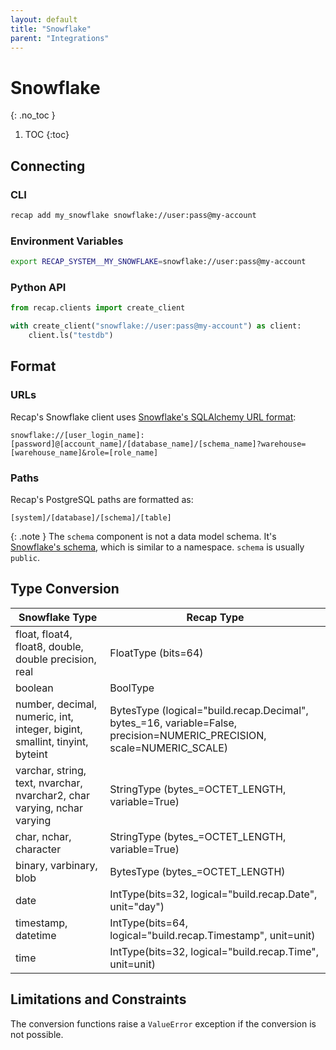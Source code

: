 ```yaml
---
layout: default
title: "Snowflake"
parent: "Integrations"
---
```


# Snowflake
{: .no_toc }

1. TOC
{:toc}

## Connecting

### CLI

```bash
recap add my_snowflake snowflake://user:pass@my-account
```

### Environment Variables

```bash
export RECAP_SYSTEM__MY_SNOWFLAKE=snowflake://user:pass@my-account
```

### Python API

```python
from recap.clients import create_client

with create_client("snowflake://user:pass@my-account") as client:
    client.ls("testdb")
```

## Format

### URLs

Recap's Snowflake client uses [Snowflake's SQLAlchemy URL format](https://github.com/snowflakedb/snowflake-sqlalchemy#connection-parameters):

```
snowflake://[user_login_name]:[password]@[account_name]/[database_name]/[schema_name]?warehouse=[warehouse_name]&role=[role_name]
```

### Paths

Recap's PostgreSQL paths are formatted as:

```
[system]/[database]/[schema]/[table]
```

{: .note }
The `schema` component is not a data model schema. It's [Snowflake's schema](https://docs.snowflake.com/en/sql-reference/ddl-database), which is similar to a namespace. `schema` is usually `public`.

## Type Conversion

| Snowflake Type | Recap Type |
|-----------------|------------------------------------|
| float, float4, float8, double, double precision, real | FloatType (bits=64) |
| boolean | BoolType |
| number, decimal, numeric, int, integer, bigint, smallint, tinyint, byteint | BytesType (logical="build.recap.Decimal", bytes_=16, variable=False, precision=NUMERIC_PRECISION, scale=NUMERIC_SCALE) |
| varchar, string, text, nvarchar, nvarchar2, char varying, nchar varying | StringType (bytes_=OCTET_LENGTH, variable=True) |
| char, nchar, character | StringType (bytes_=OCTET_LENGTH, variable=True) |
| binary, varbinary, blob | BytesType (bytes_=OCTET_LENGTH) |
| date | IntType(bits=32, logical="build.recap.Date", unit="day") |
| timestamp, datetime | IntType(bits=64, logical="build.recap.Timestamp", unit=unit) |
| time | IntType(bits=32, logical="build.recap.Time", unit=unit) |

## Limitations and Constraints

The conversion functions raise a `ValueError` exception if the conversion is not possible.
